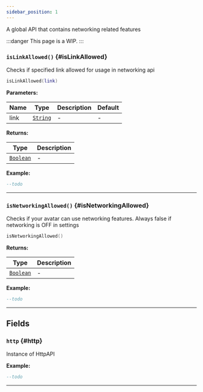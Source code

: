 ```yaml
---
sidebar_position: 1
---
```


A global API that contains networking related features

:::danger
This page is a WIP.
:::

### <code>isLinkAllowed()</code> \{#isLinkAllowed}

Checks if specified link allowed for usage in networking api

```lua
isLinkAllowed(link)
```

**Parameters:**

| Name | Type                                            | Description | Default |
| ---- | ----------------------------------------------- | ----------- | ------- |
| link | <code>[String](/tutorials/types/Strings)</code> | -           | -       |

**Returns:**

| Type                                              | Description |
| ------------------------------------------------- | ----------- |
| <code>[Boolean](/tutorials/types/Booleans)</code> | -           |

**Example:**

```lua
--todo
```

---

### <code>isNetworkingAllowed()</code> \{#isNetworkingAllowed}

Checks if your avatar can use networking features. Always false if networking is OFF in settings

```lua
isNetworkingAllowed()
```

**Returns:**

| Type                                              | Description |
| ------------------------------------------------- | ----------- |
| <code>[Boolean](/tutorials/types/Booleans)</code> | -           |

**Example:**

```lua
--todo
```

---

## Fields

### <code>http</code> \{#http}

Instance of HttpAPI

**Example:**

```lua
--todo
```

---
